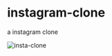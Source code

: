 # instagram-clone
a instagram clone



![insta-clone](https://user-images.githubusercontent.com/75582279/105843461-c1ef9280-5ffd-11eb-945d-4df27e85a017.png)

